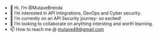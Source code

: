 - 👋 Hi, I’m @MutaveBrenda
- 👀 I’m interested in API Integrations, DevOps and Cyber security.
- 🌱 I’m currently on an API Security journey- so excited!
- 💞️ I’m looking to collaborate on anything intersting and worth learning.
- 📫 How to reach me @ mutave49@gmail.com

<!---
MutaveBrenda/MutaveBrenda is a ✨ special ✨ repository because its `README.md` (this file) appears on your GitHub profile.
You can click the Preview link to take a look at your changes.
--->
